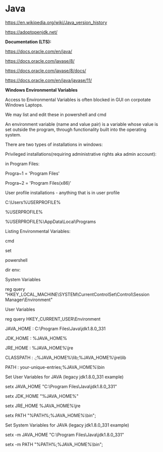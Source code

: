 # Java

https://en.wikipedia.org/wiki/Java_version_history

https://adoptopenjdk.net/

**Documentation (LTS):**

https://docs.oracle.com/en/java/

https://docs.oracle.com/javase/8/

https://docs.oracle.com/javase/8/docs/

https://docs.oracle.com/en/java/javase/11/


**Windows Environmental Variables**

Access to Environmental Variables is often blocked in GUI on corpotate Windows Laptops.

We may list and edit these in powershell and cmd

An environment variable (name and value pair) is a variable whose value is set outside the program, through functionality built into the operating system.

 

There are two types of installations in windows:

Privileged installations(requiring administrative rights aka admin account):

in Program Files:

 

Progra~1 = 'Program Files'

Progra~2 = 'Program Files(x86)'

 

User profile installations - anything that is in user profile

C:\Users\%USERPROFILE%

%USERPROFILE%

%USERPROFILE%\AppData\Local\Programs




Listing Environmental Variables:


cmd

 set

 

powershell

 dir env:

System Variables

reg query "HKEY_LOCAL_MACHINE\SYSTEM\CurrentControlSet\Control\Session Manager\Environment"

User Variables


reg query HKEY_CURRENT_USER\Environment


JAVA_HOME : C:\Program Files\Java\jdk1.8.0_331

JDK_HOME : %JAVA_HOME%

JRE_HOME : %JAVA_HOME%\jre

CLASSPATH : .;%JAVA_HOME%\lib;%JAVA_HOME%\jre\lib

PATH : your-unique-entries;%JAVA_HOME%\bin

Set User Variables for JAVA (legacy jdk1.8.0_331 example)

 

setx JAVA_HOME "C:\Program Files\Java\jdk1.8.0_331"

setx JDK_HOME "%JAVA_HOME%"

setx JRE_HOME %JAVA_HOME%\jre

setx PATH "%PATH%;%JAVA_HOME%\bin";

 

Set System Variables for JAVA (legacy jdk1.8.0_331 example)

 

setx -m JAVA_HOME "C:\Program Files\Java\jdk1.8.0_331"

setx -m PATH "%PATH%;%JAVA_HOME%\bin";
